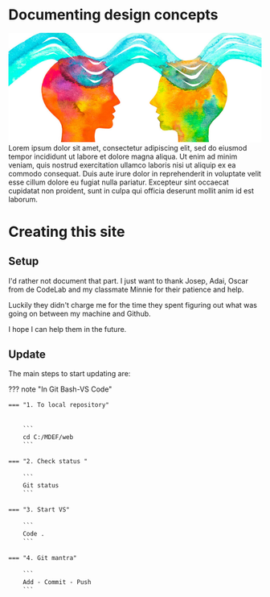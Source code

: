 
# Documenting design concepts


![Communication](../images/Communication.jpg)
Lorem ipsum dolor sit amet, consectetur adipiscing elit, sed do eiusmod tempor incididunt ut labore et dolore magna aliqua. Ut enim ad minim veniam, quis nostrud exercitation ullamco laboris nisi ut aliquip ex ea commodo consequat. Duis aute irure dolor in reprehenderit in voluptate velit esse cillum dolore eu fugiat nulla pariatur. Excepteur sint occaecat cupidatat non proident, sunt in culpa qui officia deserunt mollit anim id est laborum.


# Creating this site

## Setup

I'd rather not document that part. I just want to thank Josep, Adai, Oscar from de CodeLab and my classmate Minnie for their patience and help. 

Luckily they didn't charge me for the time they spent figuring out what was going on between my machine and Github. 

I hope I can help them in the future.


## Update

The main steps to start updating are:

??? note "In Git Bash-VS Code"

    === "1. To local repository"
    

        ``` 
        cd C:/MDEF/web
        ```

    === "2. Check status "

        ``` 
        Git status
        ```

    === "3. Start VS"

        ``` 
        Code .
        ```

    === "4. Git mantra"
        
        ```
        Add - Commit - Push
        ```
